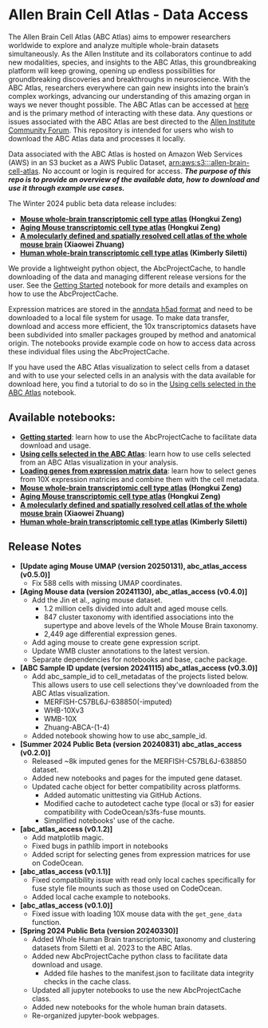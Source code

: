 # Allen Brain Cell Atlas - Data Access

The Allen Brain Cell Atlas (ABC Atlas) aims to empower researchers worldwide to
explore and analyze multiple whole-brain datasets simultaneously. As the Allen
Institute and its collaborators continue to add new modalities, species, and
insights to the ABC Atlas, this groundbreaking platform will keep growing,
opening up endless possibilities for groundbreaking discoveries and
breakthroughs in neuroscience. With the ABC Atlas, researchers everywhere can
gain new insights into the brain’s complex workings, advancing our
understanding of this amazing organ in ways we never thought possible. The
ABC Atlas can be accessed at [here](https://portal.brain-map.org/atlases-and-data/bkp/abc-atlas)
and is the primary method of interacting with these data. Any questions or
issues associated with the ABC Atlas are best directed to the [Allen Institute
Community Forum](https://community.brain-map.org/). This repository is intended
for users who wish to download the ABC Atlas data and processes it locally.

Data associated with the ABC Atlas is hosted on Amazon Web Services (AWS) in an
S3 bucket as a AWS Public Dataset, [arn:aws:s3:::allen-brain-cell-atlas](https://allen-brain-cell-atlas.s3.us-west-2.amazonaws.com/index.html).
No account or login is required for access. ***The purpose of this repo is to
provide an overview of the available data, how to download and use it through
example use cases.***

The Winter 2024 public beta data release includes:
* **[Mouse whole-brain transcriptomic cell type atlas](descriptions/WMB_dataset.md)
  (Hongkui Zeng)**
* **[Aging Mouse transcriptomic cell type atlas](descriptions/Zeng_Aging_Mouse_dataset.md)
  (Hongkui Zeng)**
* **[A molecularly defined and spatially resolved cell atlas of the whole mouse brain](descriptions/Zhuang_dataset.md)
  (Xiaowei Zhuang)**
* **[Human whole-brain transcriptomic cell type atlas](descriptions/WHB_dataset.md)
  (Kimberly Siletti)**

We provide a lightweight python object, the AbcProjectCache, to handle
downloading of the data and managing different release versions for the user.
See the [Getting Started](notebooks/getting_started.ipynb) notebook for more
details and examples on how to use the AbcProjectCache.

Expression matrices are stored in the
[anndata h5ad format](https://anndata.readthedocs.io/en/latest/) and need to
be downloaded to a local file system for usage. To make data transfer, download
and access more efficient, the 10x transcriptomics datasets have been
subdivided into smaller packages grouped by method and anatomical origin. The
notebooks provide example code on how to access data across these individual
files using the AbcProjectCache.

If you have used the ABC Atlas visualization to select cells from a dataset and
with to use your selected cells in an analysis with the data available for
download here, you find a tutorial to do so in the
[Using cells selected in the ABC Atlas](notebooks/abc_atlas_selection_example.ipynb)
notebook.

## Available notebooks:

* [**Getting started**](notebooks/getting_started.ipynb): learn how to use the
  AbcProjectCache to facilitate data download and usage.
* [**Using cells selected in the ABC Atlas**](notebooks/abc_atlas_selection_example.ipynb): learn how
  to use cells selected from an ABC Atlas visualization in your analysis.
* [**Loading genes from expression matrix data**](notebooks/general_accessing_10x_snRNASeq_tutorial.ipynb):
  learn how to select genes from 10X expression matricies and combine them with
  the cell metadata.
* **[Mouse whole-brain transcriptomic cell type atlas](descriptions/notebook_subtitle1.md)
  (Hongkui Zeng)**
* **[Aging Mouse transcriptomic cell type atlas](descriptions/Zeng_Aging_Mouse_notebooks.md)
  (Hongkui Zeng)**
* **[A molecularly defined and spatially resolved cell atlas of the whole
  mouse brain](descriptions/notebook_subtitle4.md)
  (Xiaowei Zhuang)**
* **[Human whole-brain transcriptomic cell type atlas](descriptions/WHB_notebooks.md)
  (Kimberly Siletti)**

## Release Notes
* **[Update aging Mouse UMAP (version 20250131), abc_atlas_access (v0.5.0)]**
  * Fix 588 cells with missing UMAP coordinates.
* **[Aging Mouse data (version 20241130), abc_atlas_access (v0.4.0)]**
  * Add the Jin et al., aging mouse dataset.
    * 1.2 million cells divided into adult and aged mouse cells.
    * 847 cluster taxonomy with identified associations into the supertype and
      above levels of the Whole Mouse Brain taxonomy.
    * 2,449 age differential expression genes.
  * Add aging mouse to create gene expression script.
  * Update WMB cluster annotations to the latest version.
  * Separate dependencies for notebooks and base, cache package.
* **[ABC Sample ID update (version 20241115) abc_atlas_access (v0.3.0)]**
  * Add abc_sample_id to cell_metadatas of the projects listed below. This
    allows users to use cell selections they've downloaded from the ABC Atlas
    visualization.
    * MERFISH-C57BL6J-638850(-imputed)
    * WHB-10Xv3
    * WMB-10X
    * Zhuang-ABCA-(1-4)
  * Added notebook showing how to use abc_sample_id.
* **[Summer 2024 Public Beta (version 20240831) abc_atlas_access (v0.2.0)]**
  * Released ~8k imputed genes for the MERFISH-C57BL6J-638850 dataset.
  * Added new notebooks and pages for the imputed gene dataset.
  * Updated cache object for better compatibility across platforms.
    * Added automatic unittesting via GitHub Actions.
    * Modified cache to autodetect cache type (local or s3) for easier
      compatibility with CodeOcean/s3fs-fuse mounts.
    * Simplified notebooks' use of the cache.
* **[abc_atlas_access (v0.1.2)]**
  * Add matplotlib magic.
  * Fixed bugs in pathlib import in notebooks
  * Added script for selecting genes from expression matrices for use on
    CodeOcean.
* **[abc_atlas_access (v0.1.1)]**
  * Fixed compatibility issue with read only local caches specifically for
    fuse style file mounts such as those used on CodeOcean.
  * Added local cache example to notebooks.
* **[abc_atlas_access (v0.1.0)]**
  * Fixed issue with loading 10X mouse data with the `get_gene_data` function.
* **[Spring 2024 Public Beta (version 20240330)]**
  * Added Whole Human Brain transcriptomic, taxonomy and clustering datasets
    from Siletti et al. 2023 to the ABC Atlas.
  * Added new AbcProjectCache python class to facilitate data download and
    usage.
    * Added file hashes to the manifest.json to facilitate data integrity
      checks in the cache class.
  * Updated all jupyter notebooks to use the new AbcProjectCache class.
  * Added new notebooks for the whole human brain datasets.
  * Re-organized jupyter-book webpages.
